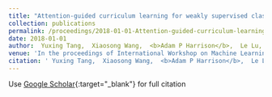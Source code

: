 ```yaml
---
title: "Attention-guided curriculum learning for weakly supervised classification and localization of thoracic diseases on chest radiographs"
collection: publications
permalink: /proceedings/2018-01-01-Attention-guided-curriculum-learning-for-weakly-supervised-classification-and-localization-of-thoracic-diseases-on-chest-radiographs
date: 2018-01-01
author:  Yuxing Tang,  Xiaosong Wang,  <b>Adam P Harrison</b>,  Le Lu,  Jing Xiao,  Ronald M Summers, 
venue: 'In the proceedings of International Workshop on Machine Learning in Medical Imaging'
citation: ' Yuxing Tang,  Xiaosong Wang,  <b>Adam P Harrison</b>,  Le Lu,  Jing Xiao,  Ronald M Summers, &quot;Attention-guided curriculum learning for weakly supervised classification and localization of thoracic diseases on chest radiographs.&quot; In the proceedings of International Workshop on Machine Learning in Medical Imaging, 2018.'
---
```

Use [Google Scholar](https://scholar.google.com/scholar?q=Attention+guided+curriculum+learning+for+weakly+supervised+classification+and+localization+of+thoracic+diseases+on+chest+radiographs){:target="_blank"} for full citation